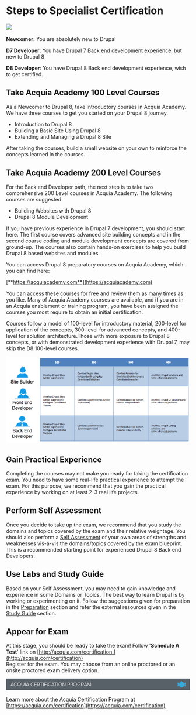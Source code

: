 # Steps to Specialist Certification

![](.gitbook/assets/Backend-Steps.png)

**Newcomer:** You are absolutely new to Drupal

**D7 Developer**: You have Drupal 7 Back end development experience, but new to Drupal 8

**D8 Developer**: You have Drupal 8 Back end development experience, wish to get certified.

## Take Acquia Academy 100 Level Courses

As a Newcomer to Drupal 8, take introductory courses in Acquia Academy. We have three courses to get you started on your Drupal 8 journey.

* Introduction to Drupal 8
* Building a Basic Site Using Drupal 8
* Extending and Managing a Drupal 8 Site

After taking the courses, build a small website on your own to reinforce the concepts learned in the courses.

## Take Acquia Academy 200 Level Courses

For the Back end Developer path, the next step is to take two comprehensive 200 Level courses in Acquia Academy. The following courses are suggested:

* Building Websites with Drupal 8
* Drupal 8 Module Development

If you have previous experience in Drupal 7 development, you should start here. The first course covers advanced site building concepts and in the second course coding and module development concepts are covered from ground-up. The courses also contain hands-on exercises to help you build Drupal 8 based websites and modules.

You can access Drupal 8 preparatory courses on Acquia Academy, which you can find here:

[**https://acquiacademy.com**](https://acquiacademy.com)

You can access these courses for free and review them as many times as you like. Many of Acquia Academy courses are available, and if you are in an Acquia enablement or training program, you have been assigned the courses you most require to obtain an initial certification.

Courses follow a model of 100-level for introductory material, 200-level for application of the concepts, 300-level for advanced concepts, and 400-level for solution architecture.Those with more exposure to Drupal 8 concepts, or with demonstrated development experience with Drupal 7, may skip the D8 100-level courses.

![](.gitbook/assets/developer-learning-paths.png)

## Gain Practical Experience

Completing the courses may not make you ready for taking the certification exam. You need to have some real-life practical experience to attempt the exam. For this purpose, we recommend that you gain the practical experience by working on at least 2-3 real life projects.

## Perform Self Assessment

Once you decide to take up the exam, we recommend that you study the domains and topics covered by the exam and their relative weightage. You should also perform a [Self Assessment](self-assessment.md) of your own areas of strengths and weaknesses vis-a-vis the domains/topics covered by the exam blueprint. This is a recommended starting point for experienced Drupal 8 Back end Developers.

## Use Labs and Study Guide

Based on your Self Assessment, you may need to gain knowledge and experience in some Domains or Topics. The best way to learn Drupal is by working or experimenting on it. Follow the suggestions given for preparation in the [Preparation](preparation.md) section and refer the external resources given in the [Study Guide](study-guide.md) section.

## Appear for Exam

At this stage, you should be ready to take the exam! Follow '**Schedule A Test**' link on [http://acquia.com/certification.](http://acquia.com/certification)  
Register for the exam. You may choose from an online proctored or an onsite proctored exam delivery option.

![](.gitbook/assets/inner-page-footer.png)

Learn more about the Acquia Certification Program at [https://acquia.com/certification](https://acquia.com/certification)

